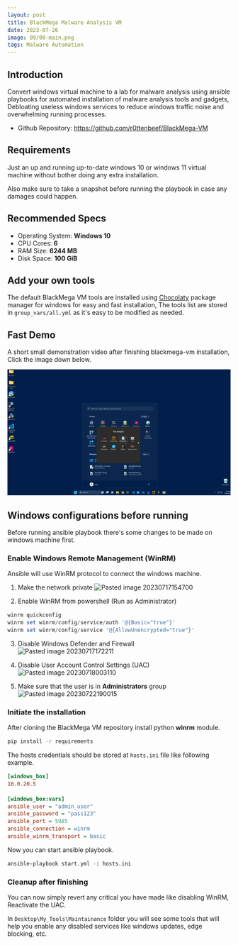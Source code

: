 ```yaml
---
layout: post
title: BlackMega Malware Analysis VM
date: 2023-07-26
image: 09/00-main.png
tags: Malware Automation
---
```

## Introduction

Convert windows virtual machine to a lab for malware analysis using ansible playbooks for automated installation of malware analysis tools and gadgets, Debloating useless windows services to reduce windows traffic noise and overwhelming running processes.

- Github Repository: https://github.com/r0ttenbeef/BlackMega-VM

## Requirements

Just an up and running up-to-date windows 10 or windows 11 virtual machine without bother doing any extra installation.

Also make sure to take a snapshot before running the playbook in case any damages could happen.

## Recommended Specs

- Operating System: **Windows 10**
- CPU Cores: **6**
- RAM Size: **6244 MB**
- Disk Space: **100 GiB**

## Add your own tools

The default BlackMega VM tools are installed using [Chocolaty](https://chocolatey.org/) package manager for windows for easy and fast installation, The tools list are stored in `group_vars/all.yml` as it's easy to be modified as needed.

## Fast Demo

A short small demonstration video after finishing blackmega-vm installation, Click the image down below.

[![](/img/09/01-Thum.png)](/img/09/BlackMega-VM_Demo.mp4)

## Windows configurations before running

Before running ansible playbook there's some changes to be made on windows machine first.

### Enable Windows Remote Management (WinRM)

Ansible will use WinRM protocol to connect the windows machine.

1. Make the network private
![Pasted image 20230717154700](https://github.com/r0ttenbeef/BlackMega-VM/assets/48027449/e67ca391-d4a3-400b-9d11-605434a14501)

2. Enable WinRM from powershell (Run as Administrator)
```powershell
winrm quickconfig
winrm set winrm/config/service/auth '@{Basic="true"}'
winrm set winrm/config/service '@{AllowUnencrypted="true"}'
```


3. Disable Windows Defender and Firewall
![Pasted image 20230717172211](https://github.com/r0ttenbeef/BlackMega-VM/assets/48027449/1e87666d-2bcb-454b-9bee-e73182a6f4fa)

4. Disable User Account Control Settings (UAC)
![Pasted image 20230718003110](https://github.com/r0ttenbeef/BlackMega-VM/assets/48027449/d0c84f78-ee5e-4f43-bd29-8cb66b32500d)

5. Make sure that the user is in **Administrators** group
![Pasted image 20230722190015](https://github.com/r0ttenbeef/BlackMega-VM/assets/48027449/1ec81bee-e288-48cd-92f0-2794d5de2f5e)

### Initiate the installation

After cloning the BlackMega VM repository install python **winrm** module.

```bash
pip install -r requirements
```


The hosts credentials should be stored at `hosts.ini` file like following example.

```ini
[windows_box]
10.0.20.5

[windows_box:vars]
ansible_user = "admin_user"
ansible_password = "pass123"
ansible_port = 5985
ansible_connection = winrm
ansible_winrm_transport = basic
```


Now you can start ansible playbook.

```bash
ansible-playbook start.yml -i hosts.ini
```


### Cleanup after finishing

You can now simply revert any critical you have made like disabling WinRM, Reactivate the UAC.

In `Desktop\My_Tools\Maintainance` folder you will see some tools that will help you enable any disabled services like windows updates, edge blocking, etc.
